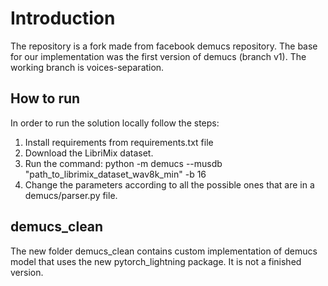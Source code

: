 # Introduction

The repository is a fork made from facebook demucs repository.
The base for our implementation was the first version of demucs (branch v1).
The working branch is voices-separation.
## How to run

In order to run the solution locally follow the steps:

1. Install requirements from requirements.txt file
2. Download the LibriMix dataset.
3. Run the command: python -m demucs --musdb "path_to_librimix_dataset_wav8k_min" -b 16
4. Change the parameters according to all the possible ones that are in a demucs/parser.py file.

## demucs_clean

The new folder demucs_clean contains custom implementation of demucs model that uses the new pytorch_lightning package.
It is not a finished version.